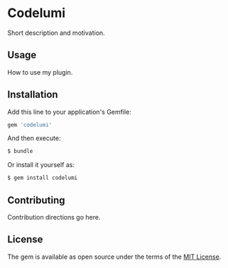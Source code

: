 # Codelumi
Short description and motivation.

## Usage
How to use my plugin.

## Installation
Add this line to your application's Gemfile:

```ruby
gem 'codelumi'
```

And then execute:
```bash
$ bundle
```

Or install it yourself as:
```bash
$ gem install codelumi
```

## Contributing
Contribution directions go here.

## License
The gem is available as open source under the terms of the [MIT License](https://opensource.org/licenses/MIT).
